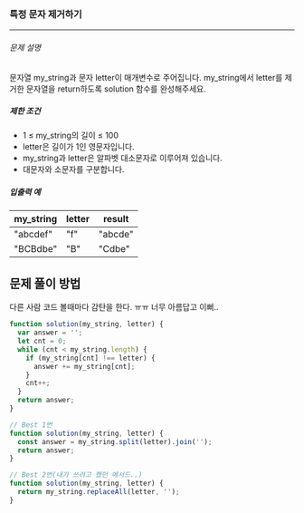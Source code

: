 ### 특정 문자 제거하기

---

###### 문제 설명

문자열 my_string과 문자 letter이 매개변수로 주어집니다. my_string에서 letter를 제거한 문자열을 return하도록 solution 함수를 완성해주세요.

##### 제한 조건

- 1 ≤ my_string의 길이 ≤ 100
- letter은 길이가 1인 영문자입니다.
- my_string과 letter은 알파벳 대소문자로 이루어져 있습니다.
- 대문자와 소문자를 구분합니다.

##### 입출력 예

| my_string | letter | result  |
| --------- | ------ | ------- |
| "abcdef"  | "f"    | "abcde" |
| "BCBdbe"  | "B"    | "Cdbe"  |

## 문제 풀이 방법

다른 사람 코드 볼때마다 감탄을 한다. ㅠㅠ 너무 아름답고 이뻐..

```javascript
function solution(my_string, letter) {
  var answer = '';
  let cnt = 0;
  while (cnt < my_string.length) {
    if (my_string[cnt] !== letter) {
      answer += my_string[cnt];
    }
    cnt++;
  }
  return answer;
}
```

```javascript
// Best 1번
function solution(my_string, letter) {
  const answer = my_string.split(letter).join('');
  return answer;
}
```

```javascript
// Best 2번(내가 쓰려고 했던 메서드..)
function solution(my_string, letter) {
  return my_string.replaceAll(letter, '');
}
```
